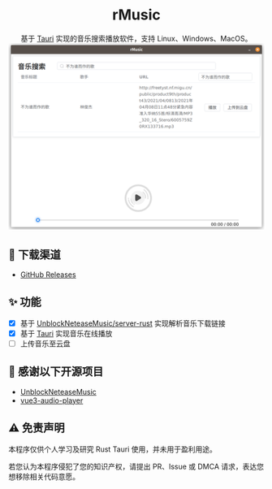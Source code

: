 <h1 align="center">rMusic</h1>

<div align="center">
基于 <a href="https://tauri.app">Tauri</a> 实现的音乐搜索播放软件，支持 Linux、Windows、MacOS。
<img src="./images/1.png" width="800" />
</div>

## 🚀 下载渠道
- [GitHub Releases](https://github.com/EnableAsync/rMusic/releases)

## ✨ 功能
- [x] 基于 [UnblockNeteaseMusic/server-rust](https://github.com/UnblockNeteaseMusic/server-rust) 实现解析音乐下载链接
- [x] 基于 [Tauri](https://tauri.app) 实现音乐在线播放
- [ ] 上传音乐至云盘

## 📄 感谢以下开源项目
- [UnblockNeteaseMusic](https://github.com/UnblockNeteaseMusic/server-rust)
- [vue3-audio-player](https://github.com/RealCoolSnow/vue3-audio-player)

## ⚠️ 免责声明

本程序仅供个人学习及研究 Rust Tauri 使用，并未用于盈利用途。

若您认为本程序侵犯了您的知识产权，请提出 PR、Issue 或 DMCA 请求，表达您想移除相关代码意愿。

